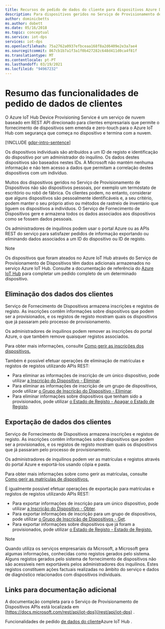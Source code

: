 ```yaml
---
title: Recursos de pedido de dados do cliente para dispositivos Azure DPS
description: Para dispositivos geridos no Serviço de Provisionamento de Dispositivos Azure (DPS) que são pessoais, este artigo mostra administradores como exportar ou apagar dados pessoais.
author: dominicbetts
ms.author: dobett
ms.date: 05/16/2018
ms.topic: conceptual
ms.service: iot-dps
services: iot-dps
ms.openlocfilehash: 75a2762a0937efbceaa168f8a2d6409e2e3a7ae4
ms.sourcegitcommit: 867cb1b7a1f3a1f0b427282c648d411d0ca4f81f
ms.translationtype: MT
ms.contentlocale: pt-PT
ms.lasthandoff: 03/19/2021
ms.locfileid: "94967232"
---
```

# <a name="summary-of-customer-data-request-features"></a>Resumo das funcionalidades de pedido de dados de clientes

O Azure IoT Hub Device Provisioning Service é um serviço de nuvem baseado em REST API direcionado para clientes empresariais que permite o fornecimento de dispositivos sem emenda e zero-touch para o Azure IoT Hub com segurança que começa no dispositivo e termina com a nuvem.

[!INCLUDE [gdpr-intro-sentence](../../includes/gdpr-intro-sentence.md)]

Os dispositivos individuais são atribuídos a um ID de registo e identificação do dispositivo por um administrador do inquilino. Os dados destes dispositivos são baseados nestes IDs. A Microsoft não mantém nenhuma informação e não tem acesso a dados que permitam a correlação destes dispositivos com um indivíduo.

Muitos dos dispositivos geridos no Serviço de Provisionamento de Dispositivos não são dispositivos pessoais, por exemplo um termóstato de escritório ou robô de fábrica. Os clientes podem, no entanto, considerar que alguns dispositivos são pessoalmente identificáveis e, a seu critério, podem manter o seu próprio ativo ou métodos de rastreio de inventário que liguem os dispositivos a indivíduos. O Serviço de Fornecimento de Dispositivos gere e armazena todos os dados associados aos dispositivos como se fossem dados pessoais.

Os administradores de inquilinos podem usar o portal Azure ou as APIs REST do serviço para satisfazer pedidos de informação exportando ou eliminando dados associados a um ID do dispositivo ou ID de registo.

> [!NOTE]
> Os dispositivos que foram ateados no Azure IoT Hub através do Serviço de Provisionamento de Dispositivos têm dados adicionais armazenados no serviço Azure IoT Hub. Consulte a documentação de referência do [Azure IoT Hub](../iot-hub/iot-hub-customer-data-requests.md) para completar um pedido completo de um determinado dispositivo.

## <a name="deleting-customer-data"></a>Eliminação dos dados dos clientes

Serviço de Fornecimento de Dispositivos armazena inscrições e registos de registo. As inscrições contêm informações sobre dispositivos que podem ser a provisionados, e os registos de registo mostram quais os dispositivos que já passaram pelo processo de provisionamento.

Os administradores de inquilinos podem remover as inscrições do portal Azure, o que também remove quaisquer registos associados.

Para obter mais informações, consulte [Como gerir as inscrições dos dispositivos.](how-to-manage-enrollments.md)

Também é possível efetuar operações de eliminação de matrículas e registos de registos utilizando APIs REST:

* Para eliminar as informações de inscrição de um único dispositivo, pode utilizar [a Inscrição do Dispositivo - Eliminar](/rest/api/iot-dps/deleteindividualenrollment/deleteindividualenrollment).
* Para eliminar as informações de inscrição de um grupo de dispositivos, pode utilizar [o Grupo de Inscrição do Dispositivo - Eliminar](/rest/api/iot-dps/deleteenrollmentgroup/deleteenrollmentgroup).
* Para eliminar informações sobre dispositivos que tenham sido a provisionados, pode utilizar [o Estado de Registo - Apagar o Estado de Registo](/rest/api/iot-dps/deletedeviceregistrationstate/deletedeviceregistrationstate).

## <a name="exporting-customer-data"></a>Exportação de dados dos clientes

Serviço de Fornecimento de Dispositivos armazena inscrições e registos de registo. As inscrições contêm informações sobre dispositivos que podem ser a provisionados, e os registos de registo mostram quais os dispositivos que já passaram pelo processo de provisionamento.

Os administradores de inquilinos podem ver as matrículas e registos através do portal Azure e exportá-los usando cópia e pasta.

Para obter mais informações sobre como gerir as matrículas, consulte [Como gerir as matrículas de dispositivos.](how-to-manage-enrollments.md)

É igualmente possível efetuar operações de exportação para matrículas e registos de registos utilizando APIs REST:

* Para exportar informações de inscrição para um único dispositivo, pode utilizar [a Inscrição do Dispositivo - Obter](/rest/api/iot-dps/getindividualenrollment/getindividualenrollment).
* Para exportar informações de inscrição para um grupo de dispositivos, pode utilizar [o Grupo de Inscrição de Dispositivos - Get](/rest/api/iot-dps/getenrollmentgroup/getenrollmentgroup).
* Para exportar informações sobre dispositivos que já foram a provisionados, pode utilizar [o Estado de Registo - Estado de Registo.](/rest/api/iot-dps/getdeviceregistrationstate/getdeviceregistrationstate)

> [!NOTE]
> Quando utiliza os serviços empresariais da Microsoft, a Microsoft gera algumas informações, conhecidas como registos gerados pelo sistema. Alguns registos gerados pelo sistema de fornecimento de dispositivos não são acessíveis nem exportáveis pelos administradores dos inquilinos. Estes registos constituem ações factuais realizadas no âmbito do serviço e dados de diagnóstico relacionados com dispositivos individuais.

## <a name="links-to-additional-documentation"></a>Links para documentação adicional

A documentação completa para o Serviço de Provisionamento de Dispositivos APIs está localizada em [https://docs.microsoft.com/rest/api/iot-dps](/rest/api/iot-dps) .

Funcionalidades de pedido [de dados do cliente](../iot-hub/iot-hub-customer-data-requests.md)Azure IoT Hub .
